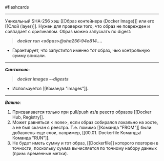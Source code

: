 #flashcards
***
Уникальный SHA-256 хэш [[Образ контейнера (Docker Image)]] или его [[Слой (layer)]]. Нужен для проверки того, что образ не поврежден и совпадает с оригиналом.
Образ можно запускать по digest:
>***docker run <образ>@sha256:94e814....***
- Гарантирует, что запустится именно тот образ, чью контрольную сумму вписали.
***
***Синтаксис***:
>***docker images --digests***
- Используется [[Команда "images"]].
***
***Важно***:
1. Присваивается только при pull/push из/в реестр образов [[Docker Hub, Registry]].
2. Может равняться < none>, если образ собирался локально на хосте, а не был скачан с реестра. Т.е. помимо [[Команда "FROM"]] были добавлены еще слои, например, [[00.01. Dockerfile Команды/Команда "RUN"]].
3. Не будет иметь сумму и тот образ, [[Dockerfile]] которого повторен в точности, поскольку сумма вычисляется по точному набору данных (прим: временные метки).
<!--SR:!2025-10-14,8,250-->
